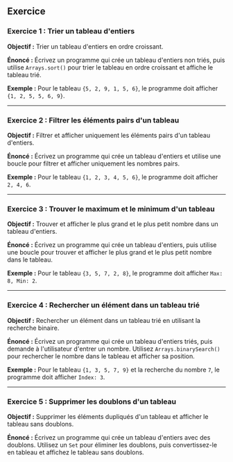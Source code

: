 ## Exercice



### Exercice 1 : Trier un tableau d'entiers

**Objectif :** Trier un tableau d'entiers en ordre croissant.

**Énoncé :**
Écrivez un programme qui crée un tableau d'entiers non triés, puis utilise `Arrays.sort()` pour trier le tableau en ordre croissant et affiche le tableau trié.

**Exemple :**
Pour le tableau `{5, 2, 9, 1, 5, 6}`, le programme doit afficher `{1, 2, 5, 5, 6, 9}`.

---

### Exercice 2 : Filtrer les éléments pairs d'un tableau

**Objectif :** Filtrer et afficher uniquement les éléments pairs d'un tableau d'entiers.

**Énoncé :**
Écrivez un programme qui crée un tableau d'entiers et utilise une boucle pour filtrer et afficher uniquement les nombres pairs.

**Exemple :**
Pour le tableau `{1, 2, 3, 4, 5, 6}`, le programme doit afficher `2, 4, 6`.

---

### Exercice 3 : Trouver le maximum et le minimum d'un tableau

**Objectif :** Trouver et afficher le plus grand et le plus petit nombre dans un tableau d'entiers.

**Énoncé :**
Écrivez un programme qui crée un tableau d'entiers, puis utilise une boucle pour trouver et afficher le plus grand et le plus petit nombre dans le tableau.

**Exemple :**
Pour le tableau `{3, 5, 7, 2, 8}`, le programme doit afficher `Max: 8, Min: 2`.

---

### Exercice 4 : Rechercher un élément dans un tableau trié

**Objectif :** Rechercher un élément dans un tableau trié en utilisant la recherche binaire.

**Énoncé :**
Écrivez un programme qui crée un tableau d'entiers triés, puis demande à l'utilisateur d'entrer un nombre. Utilisez `Arrays.binarySearch()` pour rechercher le nombre dans le tableau et afficher sa position.

**Exemple :**
Pour le tableau `{1, 3, 5, 7, 9}` et la recherche du nombre `7`, le programme doit afficher `Index: 3`.

---

### Exercice 5 : Supprimer les doublons d'un tableau

**Objectif :** Supprimer les éléments dupliqués d'un tableau et afficher le tableau sans doublons.

**Énoncé :**
Écrivez un programme qui crée un tableau d'entiers avec des doublons. Utilisez un `Set` pour éliminer les doublons, puis convertissez-le en tableau et affichez le tableau sans doublons.
